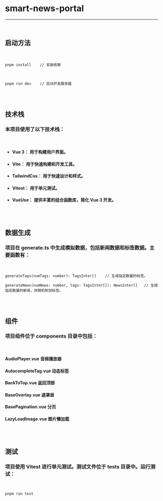 # smart-news-portal

***
<br/>

## 启动方法

<br/>

    pnpm install    // 安装依赖

<br />

    pnpm run dev    // 启动开发服务器

<br />
<br/>

## 技术栈

### 本项目使用了以下技术栈：

<br/>

- #### **Vue 3：** 用于构建用户界面。

- #### **Vite：** 用于快速构建和开发工具。

- #### **TailwindCss：** 用于快速设计和样式。

- #### **Vitest：** 用于单元测试。

- #### **VueUse：** 提供丰富的组合函数库，简化 Vue 3 开发。

<br />
<br/>

## 数据生成

### 项目在 generate.ts 中生成模拟数据，包括新闻数据和标签数据。主要函数有：

<br />

    generateTags(numTags: number): TagsInter[]    // 生成指定数量的标签。

    generateNews(numNews: number, tags: TagsInter[]): NewsInter[]   // 生成指定数量的新闻，并随机附加标签。

<br/>
<br/>

## 组件

### 项目组件位于 components 目录中包括：

<br/>

#### **AudioPlayer.vue** 音频播放器

#### **AutocompleteTag.vue** 动态标签

#### **BackToTop.vue** 返回顶部

#### **BaseOverlay.vue** 遮罩层

#### **BasePagination.vue** 分页

#### **LazyLoadImage.vue** 图片懒加载

<br/>
<br/>

## 测试

### 项目使用 Vitest 进行单元测试。测试文件位于 tests 目录中。运行测试：

<br />

    pnpm run test
